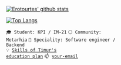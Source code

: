 [![Erotourtes' github stats](https://github-readme-stats.vercel.app/api?username=erotourtes&count_private=true&show_icons=true)](https://github.com/erotourtes)

[![Top Langs](https://github-readme-stats.vercel.app/api/top-langs/?username=erotourtes&hide=html,css&layout=compact)](https://github.com/erotourtes)



<code>🎓 Student: KPI / IM-21</code>
<code>⚪ Community: Metarhia</code>
<code>👷 Speciality: Software engineer / Backend</code><br>
<code>💡 [Skills of Timur's education plan](SKILLS.md)</code>
<code>📫 [your-email](mailto:erotourtes@gmail.com)</code>
